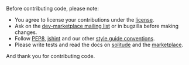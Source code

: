 Before contributing code, please note:

* You agree to license your contributions under the [license](https://github.com/mozilla/solitude/blob/master/LICENSE).
* Ask on the [dev-marketplace mailing list](https://lists.mozilla.org/listinfo/dev-marketplace) or in bugzilla before making changes.
* Follow [PEP8](http://www.python.org/dev/peps/pep-0008/), [jshint](http://www.jshint.com/) and our other [style guide conventions](http://mozweb.readthedocs.org/en/latest/index.html).
* Please write tests and read the docs on [solitude](http://solitude.readthedocs.org/en/latest/) and the [marketplace](http://marketplace.readthedocs.org/en/latest/).

And thank you for contributing code.

